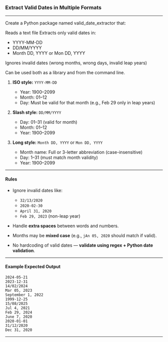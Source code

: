 ### **Extract Valid Dates in Multiple Formats**
---
Create a Python package named valid_date_extractor that:

Reads a text file
Extracts only valid dates in:

- YYYY-MM-DD
- DD/MM/YYYY
- Month DD, YYYY or Mon DD, YYYY

Ignores invalid dates (wrong months, wrong days, invalid leap years)

Can be used both as a library and from the command line.
1. **ISO style:** `YYYY-MM-DD`

   * Year: 1900–2099
   * Month: 01–12
   * Day: Must be valid for that month (e.g., Feb 29 only in leap years)

2. **Slash style:** `DD/MM/YYYY`

   * Day: 01–31 (valid for month)
   * Month: 01–12
   * Year: 1900–2099

3. **Long style:** `Month DD, YYYY` or `Mon DD, YYYY`

   * Month name: Full or 3-letter abbreviation (case-insensitive)
   * Day: 1–31 (must match month validity)
   * Year: 1900–2099

---

#### **Rules**

* Ignore invalid dates like:

  * `32/13/2020`
  * `2020-02-30`
  * `April 31, 2020`
  * `Feb 29, 2023` (non-leap year)
* Handle **extra spaces** between words and numbers.
* Months may be **mixed case** (e.g., `jAn 05, 2020` should match if valid).
* No hardcoding of valid dates — **validate using regex + Python date validation**.

---

#### **Example Expected Output**

```text
2024-05-21
2023-12-31
14/02/2024
Mar 05, 2023
September 1, 2022
1999-12-25
15/08/2025
Jul 4, 2021
Feb 29, 2024
June 7, 2020
2020-01-01
31/12/2020
Dec 31, 2020
````

---
 